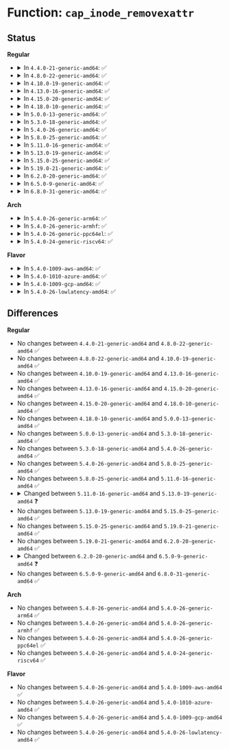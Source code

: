 # Function: <code>cap_inode_removexattr</code>

## Status
<b>Regular</b>
<ul>
<li>
<details>
<summary>In <code>4.4.0-21-generic-amd64</code>: ✅</summary>

```c
int cap_inode_removexattr(struct dentry * dentry, const char * name)
```

```json
{
  "name": "cap_inode_removexattr",
  "collision_type": "Unique Global",
  "inline_type": "No",
  "funcs": [
    {
      "addr": 18446744071582233264,
      "name": "cap_inode_removexattr",
      "external": true,
      "loc": "security/commoncap.c:687",
      "file": "security/commoncap.c",
      "inline": "seen, unknown",
      "caller_inline": [],
      "caller_func": [
        "security/security.c:security_inode_removexattr",
        "security/smack/smack_lsm.c:smack_inode_removexattr"
      ]
    }
  ],
  "symbols": [
    {
      "addr": 18446744071582233264,
      "name": "cap_inode_removexattr",
      "section": ".text",
      "bind": "STB_GLOBAL",
      "size": 98
    }
  ]
}
```
</details>
</li>
<li>
<details>
<summary>In <code>4.8.0-22-generic-amd64</code>: ✅</summary>

```c
int cap_inode_removexattr(struct dentry * dentry, const char * name)
```

```json
{
  "name": "cap_inode_removexattr",
  "collision_type": "Unique Global",
  "inline_type": "No",
  "funcs": [
    {
      "addr": 18446744071582451760,
      "name": "cap_inode_removexattr",
      "external": true,
      "loc": "security/commoncap.c:693",
      "file": "security/commoncap.c",
      "inline": "seen, unknown",
      "caller_inline": [],
      "caller_func": [
        "security/security.c:security_inode_removexattr",
        "security/smack/smack_lsm.c:smack_inode_removexattr"
      ]
    }
  ],
  "symbols": [
    {
      "addr": 18446744071582451760,
      "name": "cap_inode_removexattr",
      "section": ".text",
      "bind": "STB_GLOBAL",
      "size": 98
    }
  ]
}
```
</details>
</li>
<li>
<details>
<summary>In <code>4.10.0-19-generic-amd64</code>: ✅</summary>

```c
int cap_inode_removexattr(struct dentry * dentry, const char * name)
```

```json
{
  "name": "cap_inode_removexattr",
  "collision_type": "Unique Global",
  "inline_type": "No",
  "funcs": [
    {
      "addr": 18446744071582543936,
      "name": "cap_inode_removexattr",
      "external": true,
      "loc": "security/commoncap.c:688",
      "file": "security/commoncap.c",
      "inline": "seen, unknown",
      "caller_inline": [],
      "caller_func": [
        "security/security.c:security_inode_removexattr",
        "security/smack/smack_lsm.c:smack_inode_removexattr"
      ]
    }
  ],
  "symbols": [
    {
      "addr": 18446744071582543936,
      "name": "cap_inode_removexattr",
      "section": ".text",
      "bind": "STB_GLOBAL",
      "size": 98
    }
  ]
}
```
</details>
</li>
<li>
<details>
<summary>In <code>4.13.0-16-generic-amd64</code>: ✅</summary>

```c
int cap_inode_removexattr(struct dentry * dentry, const char * name)
```

```json
{
  "name": "cap_inode_removexattr",
  "collision_type": "Unique Global",
  "inline_type": "No",
  "funcs": [
    {
      "addr": 18446744071582629104,
      "name": "cap_inode_removexattr",
      "external": true,
      "loc": "security/commoncap.c:911",
      "file": "security/commoncap.c",
      "inline": "seen, unknown",
      "caller_inline": [],
      "caller_func": [
        "security/security.c:security_inode_removexattr",
        "security/smack/smack_lsm.c:smack_inode_removexattr"
      ]
    }
  ],
  "symbols": [
    {
      "addr": 18446744071582629104,
      "name": "cap_inode_removexattr",
      "section": ".text",
      "bind": "STB_GLOBAL",
      "size": 131
    }
  ]
}
```
</details>
</li>
<li>
<details>
<summary>In <code>4.15.0-20-generic-amd64</code>: ✅</summary>

```c
int cap_inode_removexattr(struct dentry * dentry, const char * name)
```

```json
{
  "name": "cap_inode_removexattr",
  "collision_type": "Unique Global",
  "inline_type": "No",
  "funcs": [
    {
      "addr": 18446744071582782416,
      "name": "cap_inode_removexattr",
      "external": true,
      "loc": "security/commoncap.c:948",
      "file": "security/commoncap.c",
      "inline": "seen, unknown",
      "caller_inline": [],
      "caller_func": [
        "security/security.c:security_inode_removexattr",
        "security/smack/smack_lsm.c:smack_inode_removexattr"
      ]
    }
  ],
  "symbols": [
    {
      "addr": 18446744071582782416,
      "name": "cap_inode_removexattr",
      "section": ".text",
      "bind": "STB_GLOBAL",
      "size": 131
    }
  ]
}
```
</details>
</li>
<li>
<details>
<summary>In <code>4.18.0-10-generic-amd64</code>: ✅</summary>

```c
int cap_inode_removexattr(struct dentry * dentry, const char * name)
```

```json
{
  "name": "cap_inode_removexattr",
  "collision_type": "Unique Global",
  "inline_type": "No",
  "funcs": [
    {
      "addr": 18446744071582982896,
      "name": "cap_inode_removexattr",
      "external": true,
      "loc": "security/commoncap.c:952",
      "file": "security/commoncap.c",
      "inline": "seen, unknown",
      "caller_inline": [],
      "caller_func": [
        "security/security.c:security_inode_removexattr",
        "security/smack/smack_lsm.c:smack_inode_removexattr"
      ]
    }
  ],
  "symbols": [
    {
      "addr": 18446744071582982896,
      "name": "cap_inode_removexattr",
      "section": ".text",
      "bind": "STB_GLOBAL",
      "size": 135
    }
  ]
}
```
</details>
</li>
<li>
<details>
<summary>In <code>5.0.0-13-generic-amd64</code>: ✅</summary>

```c
int cap_inode_removexattr(struct dentry * dentry, const char * name)
```

```json
{
  "name": "cap_inode_removexattr",
  "collision_type": "Unique Global",
  "inline_type": "No",
  "funcs": [
    {
      "addr": 18446744071583094192,
      "name": "cap_inode_removexattr",
      "external": true,
      "loc": "security/commoncap.c:947",
      "file": "security/commoncap.c",
      "inline": "seen, unknown",
      "caller_inline": [],
      "caller_func": [
        "security/security.c:security_inode_removexattr",
        "security/smack/smack_lsm.c:smack_inode_removexattr"
      ]
    }
  ],
  "symbols": [
    {
      "addr": 18446744071583094192,
      "name": "cap_inode_removexattr",
      "section": ".text",
      "bind": "STB_GLOBAL",
      "size": 135
    }
  ]
}
```
</details>
</li>
<li>
<details>
<summary>In <code>5.3.0-18-generic-amd64</code>: ✅</summary>

```c
int cap_inode_removexattr(struct dentry * dentry, const char * name)
```

```json
{
  "name": "cap_inode_removexattr",
  "collision_type": "Unique Global",
  "inline_type": "No",
  "funcs": [
    {
      "addr": 18446744071583278880,
      "name": "cap_inode_removexattr",
      "external": true,
      "loc": "security/commoncap.c:944",
      "file": "security/commoncap.c",
      "inline": "seen, unknown",
      "caller_inline": [],
      "caller_func": [
        "security/security.c:security_inode_removexattr",
        "security/selinux/hooks.c:selinux_inode_removexattr",
        "security/smack/smack_lsm.c:smack_inode_removexattr"
      ]
    }
  ],
  "symbols": [
    {
      "addr": 18446744071583278880,
      "name": "cap_inode_removexattr",
      "section": ".text",
      "bind": "STB_GLOBAL",
      "size": 135
    }
  ]
}
```
</details>
</li>
<li>
<details>
<summary>In <code>5.4.0-26-generic-amd64</code>: ✅</summary>

```c
int cap_inode_removexattr(struct dentry * dentry, const char * name)
```

```json
{
  "name": "cap_inode_removexattr",
  "collision_type": "Unique Global",
  "inline_type": "No",
  "funcs": [
    {
      "addr": 18446744071583385008,
      "name": "cap_inode_removexattr",
      "external": true,
      "loc": "security/commoncap.c:944",
      "file": "security/commoncap.c",
      "inline": "seen, unknown",
      "caller_inline": [],
      "caller_func": [
        "security/security.c:security_inode_removexattr",
        "security/selinux/hooks.c:selinux_inode_removexattr",
        "security/smack/smack_lsm.c:smack_inode_removexattr"
      ]
    }
  ],
  "symbols": [
    {
      "addr": 18446744071583385008,
      "name": "cap_inode_removexattr",
      "section": ".text",
      "bind": "STB_GLOBAL",
      "size": 135
    }
  ]
}
```
</details>
</li>
<li>
<details>
<summary>In <code>5.8.0-25-generic-amd64</code>: ✅</summary>

```c
int cap_inode_removexattr(struct dentry * dentry, const char * name)
```

```json
{
  "name": "cap_inode_removexattr",
  "collision_type": "Unique Global",
  "inline_type": "No",
  "funcs": [
    {
      "addr": 18446744071583723264,
      "name": "cap_inode_removexattr",
      "external": true,
      "loc": "security/commoncap.c:946",
      "file": "security/commoncap.c",
      "inline": "seen, unknown",
      "caller_inline": [],
      "caller_func": [
        "security/security.c:security_inode_removexattr",
        "security/selinux/hooks.c:selinux_inode_removexattr",
        "security/smack/smack_lsm.c:smack_inode_removexattr"
      ]
    }
  ],
  "symbols": [
    {
      "addr": 18446744071583723264,
      "name": "cap_inode_removexattr",
      "section": ".text",
      "bind": "STB_GLOBAL",
      "size": 135
    }
  ]
}
```
</details>
</li>
<li>
<details>
<summary>In <code>5.11.0-16-generic-amd64</code>: ✅</summary>

```c
int cap_inode_removexattr(struct dentry * dentry, const char * name)
```

```json
{
  "name": "cap_inode_removexattr",
  "collision_type": "Unique Global",
  "inline_type": "No",
  "funcs": [
    {
      "addr": 18446744071583843504,
      "name": "cap_inode_removexattr",
      "external": true,
      "loc": "security/commoncap.c:964",
      "file": "security/commoncap.c",
      "inline": "seen, unknown",
      "caller_inline": [],
      "caller_func": [
        "security/security.c:security_inode_removexattr",
        "security/selinux/hooks.c:selinux_inode_removexattr",
        "security/smack/smack_lsm.c:smack_inode_removexattr"
      ]
    }
  ],
  "symbols": [
    {
      "addr": 18446744071583843504,
      "name": "cap_inode_removexattr",
      "section": ".text",
      "bind": "STB_GLOBAL",
      "size": 135
    }
  ]
}
```
</details>
</li>
<li>
<details>
<summary>In <code>5.13.0-19-generic-amd64</code>: ✅</summary>

```c
int cap_inode_removexattr(struct user_namespace * mnt_userns, struct dentry * dentry, const char * name)
```

```json
{
  "name": "cap_inode_removexattr",
  "collision_type": "Unique Global",
  "inline_type": "No",
  "funcs": [
    {
      "addr": 18446744071583869248,
      "name": "cap_inode_removexattr",
      "external": true,
      "loc": "security/commoncap.c:1033",
      "file": "security/commoncap.c",
      "inline": "seen, unknown",
      "caller_inline": [],
      "caller_func": [
        "security/security.c:security_inode_removexattr",
        "security/selinux/hooks.c:selinux_inode_removexattr",
        "security/smack/smack_lsm.c:smack_inode_removexattr"
      ]
    }
  ],
  "symbols": [
    {
      "addr": 18446744071583869248,
      "name": "cap_inode_removexattr",
      "section": ".text",
      "bind": "STB_GLOBAL",
      "size": 157
    }
  ]
}
```
</details>
</li>
<li>
<details>
<summary>In <code>5.15.0-25-generic-amd64</code>: ✅</summary>

```c
int cap_inode_removexattr(struct user_namespace * mnt_userns, struct dentry * dentry, const char * name)
```

```json
{
  "name": "cap_inode_removexattr",
  "collision_type": "Unique Global",
  "inline_type": "No",
  "funcs": [
    {
      "addr": 18446744071584233040,
      "name": "cap_inode_removexattr",
      "external": true,
      "loc": "security/commoncap.c:1033",
      "file": "security/commoncap.c",
      "inline": "seen, unknown",
      "caller_inline": [],
      "caller_func": [
        "security/security.c:security_inode_removexattr",
        "security/selinux/hooks.c:selinux_inode_removexattr",
        "security/smack/smack_lsm.c:smack_inode_removexattr"
      ]
    }
  ],
  "symbols": [
    {
      "addr": 18446744071584233040,
      "name": "cap_inode_removexattr",
      "section": ".text",
      "bind": "STB_GLOBAL",
      "size": 157
    }
  ]
}
```
</details>
</li>
<li>
<details>
<summary>In <code>5.19.0-21-generic-amd64</code>: ✅</summary>

```c
int cap_inode_removexattr(struct user_namespace * mnt_userns, struct dentry * dentry, const char * name)
```

```json
{
  "name": "cap_inode_removexattr",
  "collision_type": "Unique Global",
  "inline_type": "No",
  "funcs": [
    {
      "addr": 18446744071584838464,
      "name": "cap_inode_removexattr",
      "external": true,
      "loc": "security/commoncap.c:1036",
      "file": "security/commoncap.c",
      "inline": "seen, unknown",
      "caller_inline": [],
      "caller_func": [
        "security/security.c:security_inode_removexattr",
        "security/selinux/hooks.c:selinux_inode_removexattr",
        "security/smack/smack_lsm.c:smack_inode_removexattr"
      ]
    }
  ],
  "symbols": [
    {
      "addr": 18446744071584838464,
      "name": "cap_inode_removexattr",
      "section": ".text",
      "bind": "STB_GLOBAL",
      "size": 177
    }
  ]
}
```
</details>
</li>
<li>
<details>
<summary>In <code>6.2.0-20-generic-amd64</code>: ✅</summary>

```c
int cap_inode_removexattr(struct user_namespace * mnt_userns, struct dentry * dentry, const char * name)
```

```json
{
  "name": "cap_inode_removexattr",
  "collision_type": "Unique Global",
  "inline_type": "No",
  "funcs": [
    {
      "addr": 18446744071585539600,
      "name": "cap_inode_removexattr",
      "external": true,
      "loc": "security/commoncap.c:1036",
      "file": "security/commoncap.c",
      "inline": "seen, unknown",
      "caller_inline": [],
      "caller_func": [
        "security/security.c:security_inode_removexattr",
        "security/selinux/hooks.c:selinux_inode_removexattr",
        "security/smack/smack_lsm.c:smack_inode_removexattr"
      ]
    }
  ],
  "symbols": [
    {
      "addr": 18446744071585539600,
      "name": "cap_inode_removexattr",
      "section": ".text",
      "bind": "STB_GLOBAL",
      "size": 177
    }
  ]
}
```
</details>
</li>
<li>
<details>
<summary>In <code>6.5.0-9-generic-amd64</code>: ✅</summary>

```c
int cap_inode_removexattr(struct mnt_idmap * idmap, struct dentry * dentry, const char * name)
```

```json
{
  "name": "cap_inode_removexattr",
  "collision_type": "Unique Global",
  "inline_type": "No",
  "funcs": [
    {
      "addr": 18446744071585770256,
      "name": "cap_inode_removexattr",
      "external": true,
      "loc": "security/commoncap.c:1031",
      "file": "security/commoncap.c",
      "inline": "seen, unknown",
      "caller_inline": [],
      "caller_func": [
        "security/security.c:security_inode_removexattr",
        "security/selinux/hooks.c:selinux_inode_removexattr",
        "security/smack/smack_lsm.c:smack_inode_removexattr"
      ]
    }
  ],
  "symbols": [
    {
      "addr": 18446744071585770256,
      "name": "cap_inode_removexattr",
      "section": ".text",
      "bind": "STB_GLOBAL",
      "size": 177
    }
  ]
}
```
</details>
</li>
<li>
<details>
<summary>In <code>6.8.0-31-generic-amd64</code>: ✅</summary>

```c
int cap_inode_removexattr(struct mnt_idmap * idmap, struct dentry * dentry, const char * name)
```

```json
{
  "name": "cap_inode_removexattr",
  "collision_type": "Unique Global",
  "inline_type": "No",
  "funcs": [
    {
      "addr": 18446744071586017872,
      "name": "cap_inode_removexattr",
      "external": true,
      "loc": "security/commoncap.c:1031",
      "file": "security/commoncap.c",
      "inline": "seen, unknown",
      "caller_inline": [],
      "caller_func": [
        "security/security.c:security_inode_removexattr",
        "security/selinux/hooks.c:selinux_inode_removexattr",
        "security/smack/smack_lsm.c:smack_inode_removexattr"
      ]
    }
  ],
  "symbols": [
    {
      "addr": 18446744071586017872,
      "name": "cap_inode_removexattr",
      "section": ".text",
      "bind": "STB_GLOBAL",
      "size": 177
    }
  ]
}
```
</details>
</li>
</ul>
<b>Arch</b>
<ul>
<li>
<details>
<summary>In <code>5.4.0-26-generic-arm64</code>: ✅</summary>

```c
int cap_inode_removexattr(struct dentry * dentry, const char * name)
```

```json
{
  "name": "cap_inode_removexattr",
  "collision_type": "Unique Global",
  "inline_type": "No",
  "funcs": [
    {
      "addr": 18446603336495134424,
      "name": "cap_inode_removexattr",
      "external": true,
      "loc": "security/commoncap.c:944",
      "file": "security/commoncap.c",
      "inline": "seen, unknown",
      "caller_inline": [],
      "caller_func": [
        "security/security.c:security_inode_removexattr",
        "security/selinux/hooks.c:selinux_inode_removexattr",
        "security/smack/smack_lsm.c:smack_inode_removexattr"
      ]
    }
  ],
  "symbols": [
    {
      "addr": 18446603336495134424,
      "name": "cap_inode_removexattr",
      "section": ".text",
      "bind": "STB_GLOBAL",
      "size": 176
    }
  ]
}
```
</details>
</li>
<li>
<details>
<summary>In <code>5.4.0-26-generic-armhf</code>: ✅</summary>

```c
int cap_inode_removexattr(struct dentry * dentry, const char * name)
```

```json
{
  "name": "cap_inode_removexattr",
  "collision_type": "Unique Global",
  "inline_type": "No",
  "funcs": [
    {
      "addr": 3228522492,
      "name": "cap_inode_removexattr",
      "external": true,
      "loc": "security/commoncap.c:944",
      "file": "security/commoncap.c",
      "inline": "seen, unknown",
      "caller_inline": [],
      "caller_func": [
        "security/security.c:security_inode_removexattr",
        "security/selinux/hooks.c:selinux_inode_removexattr",
        "security/smack/smack_lsm.c:smack_inode_removexattr"
      ]
    }
  ],
  "symbols": [
    {
      "addr": 3228522492,
      "name": "cap_inode_removexattr",
      "section": ".text",
      "bind": "STB_GLOBAL",
      "size": 164
    }
  ]
}
```
</details>
</li>
<li>
<details>
<summary>In <code>5.4.0-26-generic-ppc64el</code>: ✅</summary>

```c
int cap_inode_removexattr(struct dentry * dentry, const char * name)
```

```json
{
  "name": "cap_inode_removexattr",
  "collision_type": "Unique Global",
  "inline_type": "No",
  "funcs": [
    {
      "addr": 13835058055289046080,
      "name": "cap_inode_removexattr",
      "external": true,
      "loc": "security/commoncap.c:944",
      "file": "security/commoncap.c",
      "inline": "seen, unknown",
      "caller_inline": [],
      "caller_func": [
        "security/security.c:security_inode_removexattr",
        "security/selinux/hooks.c:selinux_inode_removexattr",
        "security/smack/smack_lsm.c:smack_inode_removexattr"
      ]
    }
  ],
  "symbols": [
    {
      "addr": 13835058055289046080,
      "name": "cap_inode_removexattr",
      "section": ".text",
      "bind": "STB_GLOBAL",
      "size": 628
    }
  ]
}
```
</details>
</li>
<li>
<details>
<summary>In <code>5.4.0-24-generic-riscv64</code>: ✅</summary>

```c
int cap_inode_removexattr(struct dentry * dentry, const char * name)
```

```json
{
  "name": "cap_inode_removexattr",
  "collision_type": "Unique Global",
  "inline_type": "No",
  "funcs": [
    {
      "addr": 18446743936274385850,
      "name": "cap_inode_removexattr",
      "external": true,
      "loc": "security/commoncap.c:944",
      "file": "security/commoncap.c",
      "inline": "seen, unknown",
      "caller_inline": [],
      "caller_func": [
        "security/security.c:security_inode_removexattr",
        "security/selinux/hooks.c:selinux_inode_removexattr",
        "security/smack/smack_lsm.c:smack_inode_removexattr"
      ]
    }
  ],
  "symbols": [
    {
      "addr": 18446743936274385850,
      "name": "cap_inode_removexattr",
      "section": ".text",
      "bind": "STB_GLOBAL",
      "size": 168
    }
  ]
}
```
</details>
</li>
</ul>
<b>Flavor</b>
<ul>
<li>
<details>
<summary>In <code>5.4.0-1009-aws-amd64</code>: ✅</summary>

```c
int cap_inode_removexattr(struct dentry * dentry, const char * name)
```

```json
{
  "name": "cap_inode_removexattr",
  "collision_type": "Unique Global",
  "inline_type": "No",
  "funcs": [
    {
      "addr": 18446744071583353744,
      "name": "cap_inode_removexattr",
      "external": true,
      "loc": "security/commoncap.c:944",
      "file": "security/commoncap.c",
      "inline": "seen, unknown",
      "caller_inline": [],
      "caller_func": [
        "security/security.c:security_inode_removexattr",
        "security/selinux/hooks.c:selinux_inode_removexattr",
        "security/smack/smack_lsm.c:smack_inode_removexattr"
      ]
    }
  ],
  "symbols": [
    {
      "addr": 18446744071583353744,
      "name": "cap_inode_removexattr",
      "section": ".text",
      "bind": "STB_GLOBAL",
      "size": 135
    }
  ]
}
```
</details>
</li>
<li>
<details>
<summary>In <code>5.4.0-1010-azure-amd64</code>: ✅</summary>

```c
int cap_inode_removexattr(struct dentry * dentry, const char * name)
```

```json
{
  "name": "cap_inode_removexattr",
  "collision_type": "Unique Global",
  "inline_type": "No",
  "funcs": [
    {
      "addr": 18446744071583290848,
      "name": "cap_inode_removexattr",
      "external": true,
      "loc": "security/commoncap.c:944",
      "file": "security/commoncap.c",
      "inline": "seen, unknown",
      "caller_inline": [],
      "caller_func": [
        "security/security.c:security_inode_removexattr",
        "security/selinux/hooks.c:selinux_inode_removexattr",
        "security/smack/smack_lsm.c:smack_inode_removexattr"
      ]
    }
  ],
  "symbols": [
    {
      "addr": 18446744071583290848,
      "name": "cap_inode_removexattr",
      "section": ".text",
      "bind": "STB_GLOBAL",
      "size": 135
    }
  ]
}
```
</details>
</li>
<li>
<details>
<summary>In <code>5.4.0-1009-gcp-amd64</code>: ✅</summary>

```c
int cap_inode_removexattr(struct dentry * dentry, const char * name)
```

```json
{
  "name": "cap_inode_removexattr",
  "collision_type": "Unique Global",
  "inline_type": "No",
  "funcs": [
    {
      "addr": 18446744071583337520,
      "name": "cap_inode_removexattr",
      "external": true,
      "loc": "security/commoncap.c:944",
      "file": "security/commoncap.c",
      "inline": "seen, unknown",
      "caller_inline": [],
      "caller_func": [
        "security/security.c:security_inode_removexattr",
        "security/selinux/hooks.c:selinux_inode_removexattr",
        "security/smack/smack_lsm.c:smack_inode_removexattr"
      ]
    }
  ],
  "symbols": [
    {
      "addr": 18446744071583337520,
      "name": "cap_inode_removexattr",
      "section": ".text",
      "bind": "STB_GLOBAL",
      "size": 135
    }
  ]
}
```
</details>
</li>
<li>
<details>
<summary>In <code>5.4.0-26-lowlatency-amd64</code>: ✅</summary>

```c
int cap_inode_removexattr(struct dentry * dentry, const char * name)
```

```json
{
  "name": "cap_inode_removexattr",
  "collision_type": "Unique Global",
  "inline_type": "No",
  "funcs": [
    {
      "addr": 18446744071583432704,
      "name": "cap_inode_removexattr",
      "external": true,
      "loc": "security/commoncap.c:944",
      "file": "security/commoncap.c",
      "inline": "seen, unknown",
      "caller_inline": [],
      "caller_func": [
        "security/security.c:security_inode_removexattr",
        "security/selinux/hooks.c:selinux_inode_removexattr",
        "security/smack/smack_lsm.c:smack_inode_removexattr"
      ]
    }
  ],
  "symbols": [
    {
      "addr": 18446744071583432704,
      "name": "cap_inode_removexattr",
      "section": ".text",
      "bind": "STB_GLOBAL",
      "size": 135
    }
  ]
}
```
</details>
</li>
</ul>

## Differences
<b>Regular</b>
<ul>
<li>
No changes between <code>4.4.0-21-generic-amd64</code> and <code>4.8.0-22-generic-amd64</code> ✅
</li>
<li>
No changes between <code>4.8.0-22-generic-amd64</code> and <code>4.10.0-19-generic-amd64</code> ✅
</li>
<li>
No changes between <code>4.10.0-19-generic-amd64</code> and <code>4.13.0-16-generic-amd64</code> ✅
</li>
<li>
No changes between <code>4.13.0-16-generic-amd64</code> and <code>4.15.0-20-generic-amd64</code> ✅
</li>
<li>
No changes between <code>4.15.0-20-generic-amd64</code> and <code>4.18.0-10-generic-amd64</code> ✅
</li>
<li>
No changes between <code>4.18.0-10-generic-amd64</code> and <code>5.0.0-13-generic-amd64</code> ✅
</li>
<li>
No changes between <code>5.0.0-13-generic-amd64</code> and <code>5.3.0-18-generic-amd64</code> ✅
</li>
<li>
No changes between <code>5.3.0-18-generic-amd64</code> and <code>5.4.0-26-generic-amd64</code> ✅
</li>
<li>
No changes between <code>5.4.0-26-generic-amd64</code> and <code>5.8.0-25-generic-amd64</code> ✅
</li>
<li>
No changes between <code>5.8.0-25-generic-amd64</code> and <code>5.11.0-16-generic-amd64</code> ✅
</li>
<li>
<details>
<summary>Changed between <code>5.11.0-16-generic-amd64</code> and <code>5.13.0-19-generic-amd64</code> ❓</summary>
<ul>
<li>
<b>Param added. </b>
<code>struct user_namespace * mnt_userns</code>
</li>
<li>
<b>Param reordered. </b>
<code>dentry, name</code> ➡️ <code>mnt_userns, dentry, name</code>
</li>
</ul>
</details>
</li>
<li>
No changes between <code>5.13.0-19-generic-amd64</code> and <code>5.15.0-25-generic-amd64</code> ✅
</li>
<li>
No changes between <code>5.15.0-25-generic-amd64</code> and <code>5.19.0-21-generic-amd64</code> ✅
</li>
<li>
No changes between <code>5.19.0-21-generic-amd64</code> and <code>6.2.0-20-generic-amd64</code> ✅
</li>
<li>
<details>
<summary>Changed between <code>6.2.0-20-generic-amd64</code> and <code>6.5.0-9-generic-amd64</code> ❓</summary>
<ul>
<li>
<b>Param added. </b>
<code>struct mnt_idmap * idmap</code>
</li>
<li>
<b>Param removed. </b>
<code>struct user_namespace * mnt_userns</code>
</li>
</ul>
</details>
</li>
<li>
No changes between <code>6.5.0-9-generic-amd64</code> and <code>6.8.0-31-generic-amd64</code> ✅
</li>
</ul>
<b>Arch</b>
<ul>
<li>
No changes between <code>5.4.0-26-generic-amd64</code> and <code>5.4.0-26-generic-arm64</code> ✅
</li>
<li>
No changes between <code>5.4.0-26-generic-amd64</code> and <code>5.4.0-26-generic-armhf</code> ✅
</li>
<li>
No changes between <code>5.4.0-26-generic-amd64</code> and <code>5.4.0-26-generic-ppc64el</code> ✅
</li>
<li>
No changes between <code>5.4.0-26-generic-amd64</code> and <code>5.4.0-24-generic-riscv64</code> ✅
</li>
</ul>
<b>Flavor</b>
<ul>
<li>
No changes between <code>5.4.0-26-generic-amd64</code> and <code>5.4.0-1009-aws-amd64</code> ✅
</li>
<li>
No changes between <code>5.4.0-26-generic-amd64</code> and <code>5.4.0-1010-azure-amd64</code> ✅
</li>
<li>
No changes between <code>5.4.0-26-generic-amd64</code> and <code>5.4.0-1009-gcp-amd64</code> ✅
</li>
<li>
No changes between <code>5.4.0-26-generic-amd64</code> and <code>5.4.0-26-lowlatency-amd64</code> ✅
</li>
</ul>
